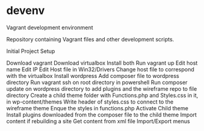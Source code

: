 # devenv
Vagrant development environment

Repository containing Vagrant files and other development scripts.

Initial Project Setup

Download vagrant
Download virtualbox
Install both
Run vagrant up
Edit host name
Edit IP
Edit Host file in Win32/Drivers
Change host file to correspond with the virtualbox
Install wordpress
Add composer file to wordpress directory
Run vagrant ssh on root directory in powershell
Run composer update on wordpress directory to add plugins and the wireframe repo to file directory
Create a child theme folder with Functions.php and Styles.css in it, in wp-content/themes
Write header of styles.css to connect to the wireframe theme
Enque the styles in functions.php
Activate Child theme
Install plugins downloaded from the composer file to the child theme
Import content if rebuilding a site
Get content from xml file
Import/Export menus


